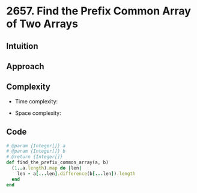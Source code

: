 # 2657. Find the Prefix Common Array of Two Arrays

## Intuition

## Approach
<!-- Describe your approach to solving the problem. -->

## Complexity

- Time complexity:
<!-- Add your time complexity here, e.g. $$O(n)$$ -->

- Space complexity:
<!-- Add your space complexity here, e.g. $$O(n)$$ -->

## Code

```ruby
# @param {Integer[]} a
# @param {Integer[]} b
# @return {Integer[]}
def find_the_prefix_common_array(a, b)
  (1..a.length).map do |len|
    len - a[...len].difference(b[...len]).length
  end
end
```
